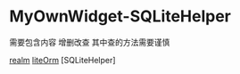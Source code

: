 # MyOwnWidget-SQLiteHelper
需要包含内容 增删改查 其中查的方法需要谨慎

[realm](https://github.com/realm/realm-java)
[liteOrm](https://github.com/litesuits/android-lite-orm)
[SQLiteHelper]